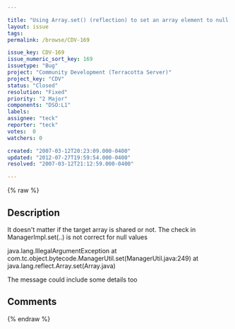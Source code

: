 ```yaml
---

title: "Using Array.set() (reflection) to set an array element to null throws IllegalArgumentException"
layout: issue
tags: 
permalink: /browse/CDV-169

issue_key: CDV-169
issue_numeric_sort_key: 169
issuetype: "Bug"
project: "Community Development (Terracotta Server)"
project_key: "CDV"
status: "Closed"
resolution: "Fixed"
priority: "2 Major"
components: "DSO:L1"
labels: 
assignee: "teck"
reporter: "teck"
votes:  0
watchers: 0

created: "2007-03-12T20:23:09.000-0400"
updated: "2012-07-27T19:59:54.000-0400"
resolved: "2007-03-12T21:12:59.000-0400"

---
```




{% raw %}



## Description

<div markdown="1" class="description">

It doesn't matter if the target array is shared or not. The check in ManagerImpl.set(..) is not correct for null values

java.lang.IllegalArgumentException
        at com.tc.object.bytecode.ManagerUtil.set(ManagerUtil.java:249)
        at java.lang.reflect.Array.set(Array.java)

The message could include some details too

</div>

## Comments



{% endraw %}
